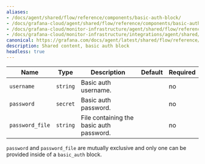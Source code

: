 ```yaml
---
aliases:
- /docs/agent/shared/flow/reference/components/basic-auth-block/
- /docs/grafana-cloud/agent/shared/flow/reference/components/basic-auth-block/
- /docs/grafana-cloud/monitor-infrastructure/agent/shared/flow/reference/components/basic-auth-block/
- /docs/grafana-cloud/monitor-infrastructure/integrations/agent/shared/flow/reference/components/basic-auth-block/
canonical: https://grafana.com/docs/agent/latest/shared/flow/reference/components/basic-auth-block/
description: Shared content, basic auth block
headless: true
---
```


Name            | Type     | Description                              | Default | Required
----------------|----------|------------------------------------------|---------|---------
`username`      | `string` | Basic auth username.                     |         | no
`password`      | `secret` | Basic auth password.                     |         | no
`password_file` | `string` | File containing the basic auth password. |         | no

`password` and `password_file` are mutually exclusive and only one can be provided inside of a `basic_auth` block.

